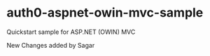 # auth0-aspnet-owin-mvc-sample
Quickstart sample for ASP.NET (OWIN) MVC

 New Changes added by Sagar
